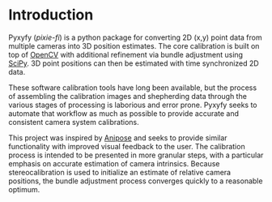 
# Introduction

Pyxyfy (*pixie-fi*) is a python package for converting 2D (x,y) point data from multiple cameras into 3D position estimates. The core calibration is built on top of [OpenCV](https://docs.opencv.org/4.x/dc/dbb/tutorial_py_calibration.html) with additional refinement via bundle adjustment using [SciPy](https://scipy-cookbook.readthedocs.io/items/bundle_adjustment.html). 3D point positions can then be estimated with time synchronized 2D data.

These software calibration tools have long been available, but the process of assembling the calibration images and shepherding data through the various stages of processing is laborious and error prone. Pyxyfy seeks to automate that workflow as much as possible to provide accurate and consistent camera system calibrations.


This project was inspired by [Anipose](https://www.sciencedirect.com/science/article/pii/S2211124721011797https://www.sciencedirect.com/science/article/pii/S2211124721011797) and seeks to provide similar functionality with improved visual feedback to the user. The calibration process is intended to be presented in more granular steps, with a particular emphasis on accurate estimation of camera intrinsics. Because stereocalibration is used to initialize an estimate of relative camera positions, the bundle adjustment process converges quickly to a reasonable optimum.
